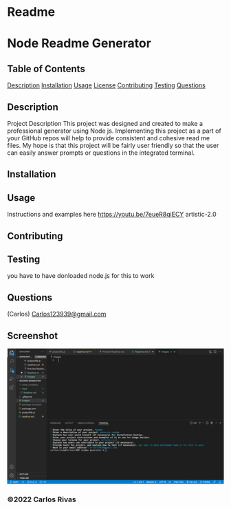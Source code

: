 
# Readme
# Node Readme Generator
## Table of Contents 
[Description](#description)
[Installation](#installation)
[Usage](#usage)
[License](#license)
[Contributing](#contributing)
[Testing](#testing)
[Questions](#questions)
## Description 
Project Description This project was designed and created to make a professional generator using Node js. Implementing this project as a part of your GitHub repos will help to provide consistent and cohesive read me files. My hope is that this project will be fairly user friendly so that the user can easily answer prompts or questions in the integrated terminal.  
## Installation 

## Usage
Instructions and examples here https://youtu.be/7eueR8qiECY
artistic-2.0
## Contributing

## Testing
you have to have donloaded node.js for this to work 
## Questions 
(Carlos)
Carlos123939@gmail.com


## Screenshot
![alt text](/images2/readme.png) 


### ©️2022 Carlos Rivas
